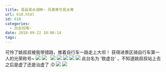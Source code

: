 ```yaml
---
title: 易县易水湖畔~ 风萧萧兮易水寒
url: 610.html
id: 610
categories:
  - 出去玩咯~
date: 2018-09-22 10:06:14
tags:
---
```


可怜了姚叔叔被我带错路，推着自行车一路走上大坝！ 获得进景区骑自行车第一人的光荣称号~ [![](http://www.binkatherine.com/images/2018/09/IMG_3943-e1537927331445-225x300.jpg)](http://www.binkatherine.com/images/2018/09/IMG_3943-e1537927331445.jpg) [![](http://www.binkatherine.com/images/2018/09/IMG_3951-300x225.jpg)](http://www.binkatherine.com/images/2018/09/IMG_3951.jpg)   [![](http://www.binkatherine.com/images/2018/09/IMG_3957-300x225.jpg)](http://www.binkatherine.com/images/2018/09/IMG_3957.jpg) [![](http://www.binkatherine.com/images/2018/09/IMG_3969-300x225.jpg)](http://www.binkatherine.com/images/2018/09/IMG_3969.jpg) [![](http://www.binkatherine.com/images/2018/09/IMG_3982-300x225.jpg)](http://www.binkatherine.com/images/2018/09/IMG_3982.jpg) [![](http://www.binkatherine.com/images/2018/09/IMG_3984-300x225.jpg)](http://www.binkatherine.com/images/2018/09/IMG_3984.jpg) [![](http://www.binkatherine.com/images/2018/09/IMG_3987-300x225.jpg)](http://www.binkatherine.com/images/2018/09/IMG_3987.jpg) 此台名为 ‘致虚台’ ，不知道姚叔叔站上去之后是虚了还是治虚了 :D [![](http://www.binkatherine.com/images/2018/09/IMG_3988-300x225.jpg)](http://www.binkatherine.com/images/2018/09/IMG_3988.jpg) [![](http://www.binkatherine.com/images/2018/09/IMG_3989-300x225.jpg)](http://www.binkatherine.com/images/2018/09/IMG_3989.jpg)